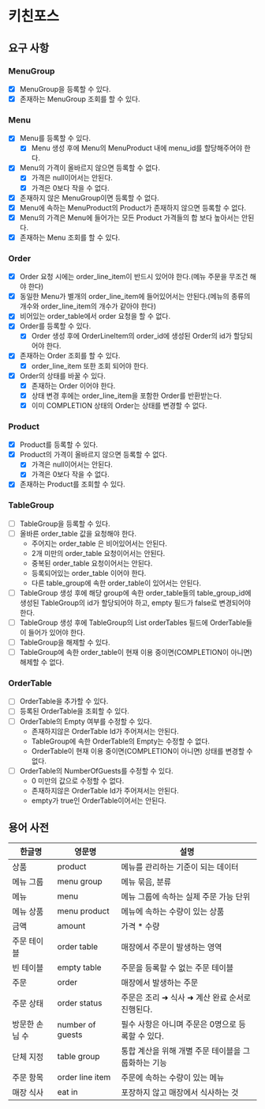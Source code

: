 # 키친포스

## 요구 사항
### MenuGroup

* [x] MenuGroup을 등록할 수 있다.
* [x] 존재하는 MenuGroup 조회를 할 수 있다.

### Menu

* [x] Menu를 등록할 수 있다.
  * [x] Menu 생성 후에 Menu의 MenuProduct 내에 menu_id를 할당해주어야 한다.
* [x] Menu의 가격이 올바르지 않으면 등록할 수 없다.
    * [x] 가격은 null이어서는 안된다.
    * [x] 가격은 0보다 작을 수 없다.
* [x] 존재하지 않은 MenuGroup이면 등록할 수 없다.
* [x] Menu에 속하는 MenuProduct의 Product가 존재하지 않으면 등록할 수 없다.
* [x] Menu의 가격은 Menu에 들어가는 모든 Product 가격들의 합 보다 높아서는 안된다.
* [x] 존재하는 Menu 조회를 할 수 있다.

### Order

* [x] Order 요청 시에는 order_line_item이 반드시 있어야 한다.(메뉴 주문을 무조건 해야 한다)
* [x] 동일한 Menu가 별개의 order_line_item에 들어있어서는 안된다.(메뉴의 종류의 개수와 order_line_item의 개수가 같아야 한다)
* [x] 비어있는 order_table에서 order 요청을 할 수 없다.
* [x] Order를 등록할 수 있다.
    * [x] Order 생성 후에 OrderLineItem의 order_id에 생성된 Order의 id가 할당되어야 한다.
* [x] 존재하는 Order 조회를 할 수 있다.
  * [x] order_line_item 또한 조회 되어야 한다.
* [x] Order의 상태를 바꿀 수 있다.
  * [x] 존재하는 Order 이어야 한다.
  * [x] 상태 변경 후에는 order_line_item을 포함한 Order를 반환받는다.
  * [x] 이미 COMPLETION 상태의 Order는 상태를 변경할 수 없다.

### Product

* [x] Product를 등록할 수 있다.
* [x] Product의 가격이 올바르지 않으면 등록할 수 없다.
    * [x] 가격은 null이어서는 안된다.
    * [x] 가격은 0보다 작을 수 없다.
* [x] 존재하는 Product를 조회할 수 있다.

### TableGroup

* [ ] TableGroup을 등록할 수 있다.
* [ ] 올바른 order_table 값을 요청해야 한다.
    * 주어지는 order_table 은 비어있어서는 안된다.
    * 2개 미만의 order_table 요청이어서는 안된다.
    * 중복된 order_table 요청이어서는 안된다.
    * 등록되어있는 order_table 이어야 한다.
    * 다른 table_group에 속한 order_table이 있어서는 안된다.
* [ ] TableGroup 생성 후에 해당 group에 속한 order_table들의 table_group_id에 생성된 TableGroup의 id가 할당되어야 하고, empty 필드가 false로 변경되어야 한다.
* [ ] TableGroup 생성 후에 TableGroup의 List<OrderTable> orderTables 필드에 OrderTable들이 들어가 있어야 한다.
* [ ] TableGroup을 해제할 수 있다.
* [ ] TableGroup에 속한 order_table이 현재 이용 중이면(COMPLETION이 아니면) 해제할 수 없다.

### OrderTable

* [ ] OrderTable을 추가할 수 있다.
* [ ] 등록된 OrderTable을 조회할 수 있다.
* [ ] OrderTable의 Empty 여부를 수정할 수 있다.
    * 존재하지않은 OrderTable Id가 주어져서는 안된다.
    * TableGroup에 속한 OrderTable의 Empty는 수정할 수 없다.
    * OrderTable이 현재 이용 중이면(COMPLETION이 아니면) 상태를 변경할 수 없다.
* [ ] OrderTable의 NumberOfGuests를 수정할 수 있다.
    * 0 미만의 값으로 수정할 수 없다.
    * 존재하지않은 OrderTable Id가 주어져서는 안된다.
    * empty가 true인 OrderTable이어서는 안된다.
## 용어 사전

| 한글명 | 영문명 | 설명 |
| --- | --- | --- |
| 상품 | product | 메뉴를 관리하는 기준이 되는 데이터 |
| 메뉴 그룹 | menu group | 메뉴 묶음, 분류 |
| 메뉴 | menu | 메뉴 그룹에 속하는 실제 주문 가능 단위 |
| 메뉴 상품 | menu product | 메뉴에 속하는 수량이 있는 상품 |
| 금액 | amount | 가격 * 수량 |
| 주문 테이블 | order table | 매장에서 주문이 발생하는 영역 |
| 빈 테이블 | empty table | 주문을 등록할 수 없는 주문 테이블 |
| 주문 | order | 매장에서 발생하는 주문 |
| 주문 상태 | order status | 주문은 조리 ➜ 식사 ➜ 계산 완료 순서로 진행된다. |
| 방문한 손님 수 | number of guests | 필수 사항은 아니며 주문은 0명으로 등록할 수 있다. |
| 단체 지정 | table group | 통합 계산을 위해 개별 주문 테이블을 그룹화하는 기능 |
| 주문 항목 | order line item | 주문에 속하는 수량이 있는 메뉴 |
| 매장 식사 | eat in | 포장하지 않고 매장에서 식사하는 것 |
